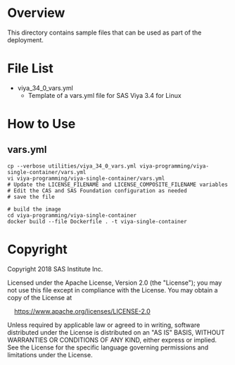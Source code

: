 # Overview

This directory contains sample files that can be used as part of the deployment.

# File List
* viya_34_0_vars.yml
  * Template of a vars.yml file for SAS Viya 3.4 for Linux

# How to Use

## vars.yml
```
cp --verbose utilities/viya_34_0_vars.yml viya-programming/viya-single-container/vars.yml
vi viya-programming/viya-single-container/vars.yml
# Update the LICENSE_FILENAME and LICENSE_COMPOSITE_FILENAME variables
# Edit the CAS and SAS Foundation configuration as needed
# save the file

# build the image
cd viya-programming/viya-single-container
docker build --file Dockerfile . -t viya-single-container
```

# Copyright

Copyright 2018 SAS Institute Inc.

Licensed under the Apache License, Version 2.0 (the "License");
you may not use this file except in compliance with the License.
You may obtain a copy of the License at

&nbsp;&nbsp;&nbsp;&nbsp;https://www.apache.org/licenses/LICENSE-2.0

Unless required by applicable law or agreed to in writing, software
distributed under the License is distributed on an "AS IS" BASIS,
WITHOUT WARRANTIES OR CONDITIONS OF ANY KIND, either express or implied.
See the License for the specific language governing permissions and
limitations under the License.
